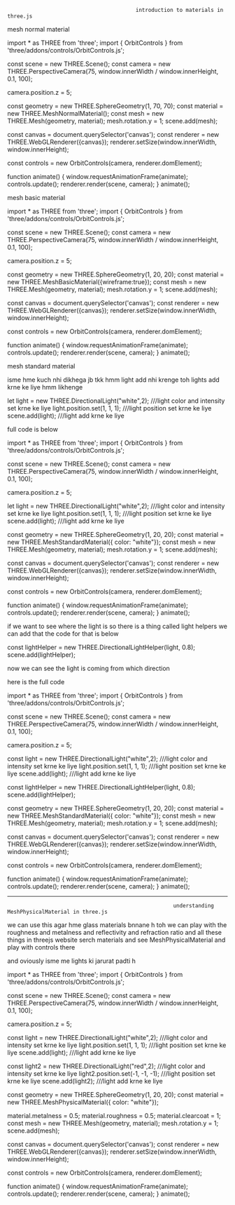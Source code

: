                                              introduction to materials in three.js

mesh normal material


import * as THREE from 'three';
import { OrbitControls } from 'three/addons/controls/OrbitControls.js';


const scene = new THREE.Scene();
const camera = new THREE.PerspectiveCamera(75, window.innerWidth / window.innerHeight, 0.1, 100);

camera.position.z = 5;

const geometry = new THREE.SphereGeometry(1, 70, 70);
const material = new THREE.MeshNormalMaterial();
const mesh = new THREE.Mesh(geometry, material);
mesh.rotation.y = 1;
scene.add(mesh);

const canvas = document.querySelector('canvas');
const renderer = new THREE.WebGLRenderer({canvas});
renderer.setSize(window.innerWidth, window.innerHeight);

const controls = new OrbitControls(camera, renderer.domElement);  

function animate() {
      window.requestAnimationFrame(animate);
      controls.update();
      renderer.render(scene, camera);
}
animate();



mesh basic material


import * as THREE from 'three';
import { OrbitControls } from 'three/addons/controls/OrbitControls.js';


const scene = new THREE.Scene();
const camera = new THREE.PerspectiveCamera(75, window.innerWidth / window.innerHeight, 0.1, 100);

camera.position.z = 5;

const geometry = new THREE.SphereGeometry(1, 20, 20);
const material = new THREE.MeshBasicMaterial({wireframe:true});
const mesh = new THREE.Mesh(geometry, material);
mesh.rotation.y = 1;
scene.add(mesh);

const canvas = document.querySelector('canvas');
const renderer = new THREE.WebGLRenderer({canvas});
renderer.setSize(window.innerWidth, window.innerHeight);

const controls = new OrbitControls(camera, renderer.domElement);  

function animate() {
      window.requestAnimationFrame(animate);
      controls.update();
      renderer.render(scene, camera);
}
animate();


mesh standard material

isme hme kuch nhi dikhega jb tkk hmm light add nhi krenge toh lights add krne ke liye hmm likhenge

let light = new THREE.DirectionalLight("white",2);  ///light color and intensity set krne ke liye
light.position.set(1, 1, 1);   ///light position set krne ke liye
scene.add(light);  ///light add krne ke liye


full code is below



import * as THREE from 'three';
import { OrbitControls } from 'three/addons/controls/OrbitControls.js';


const scene = new THREE.Scene();
const camera = new THREE.PerspectiveCamera(75, window.innerWidth / window.innerHeight, 0.1, 100);

camera.position.z = 5;

let light = new THREE.DirectionalLight("white",2);  ///light color and intensity set krne ke liye
light.position.set(1, 1, 1);   ///light position set krne ke liye
scene.add(light);  ///light add krne ke liye

const geometry = new THREE.SphereGeometry(1, 20, 20);
const material = new THREE.MeshStandardMaterial({ color: "white"});
const mesh = new THREE.Mesh(geometry, material);
mesh.rotation.y = 1;
scene.add(mesh);

const canvas = document.querySelector('canvas');
const renderer = new THREE.WebGLRenderer({canvas});
renderer.setSize(window.innerWidth, window.innerHeight);

const controls = new OrbitControls(camera, renderer.domElement);  

function animate() {
      window.requestAnimationFrame(animate);
      controls.update();
      renderer.render(scene, camera);
}
animate();


if we want to see where the light is so there is a thing called light helpers we can add that the code for that is below


const lightHelper = new THREE.DirectionalLightHelper(light, 0.8);
scene.add(lightHelper);

now we can see the light is coming from which direction

here is the full code


import * as THREE from 'three';
import { OrbitControls } from 'three/addons/controls/OrbitControls.js';


const scene = new THREE.Scene();
const camera = new THREE.PerspectiveCamera(75, window.innerWidth / window.innerHeight, 0.1, 100);

camera.position.z = 5;

const light = new THREE.DirectionalLight("white",2);  ///light color and intensity set krne ke liye
light.position.set(1, 1, 1);   ///light position set krne ke liye
scene.add(light);  ///light add krne ke liye

const lightHelper = new THREE.DirectionalLightHelper(light, 0.8);
scene.add(lightHelper);

const geometry = new THREE.SphereGeometry(1, 20, 20);
const material = new THREE.MeshStandardMaterial({ color: "white"});
const mesh = new THREE.Mesh(geometry, material);
mesh.rotation.y = 1;
scene.add(mesh);

const canvas = document.querySelector('canvas');
const renderer = new THREE.WebGLRenderer({canvas});
renderer.setSize(window.innerWidth, window.innerHeight);

const controls = new OrbitControls(camera, renderer.domElement);  

function animate() {
      window.requestAnimationFrame(animate);
      controls.update();
      renderer.render(scene, camera);
}
animate();


----------------------------------------------------------------------------------------------------------------------
                                                         understanding MeshPhysicalMaterial in three.js

we can use this agar hme glass materials bnnane h toh
we can play with the roughness and metalness and reflectivity and refraction ratio and all these things in threejs website serch materials and see MeshPhysicalMaterial and play with controls there

and oviously isme me lights ki jarurat padti h 



import * as THREE from 'three';
import { OrbitControls } from 'three/addons/controls/OrbitControls.js';


const scene = new THREE.Scene();
const camera = new THREE.PerspectiveCamera(75, window.innerWidth / window.innerHeight, 0.1, 100);

camera.position.z = 5;

const light = new THREE.DirectionalLight("white",2);  ///light color and intensity set krne ke liye
light.position.set(1, 1, 1);   ///light position set krne ke liye
scene.add(light);  ///light add krne ke liye


const light2 = new THREE.DirectionalLight("red",2);  ///light color and intensity set krne ke liye
light2.position.set(-1, -1, -1);   ///light position set krne ke liye
scene.add(light2);  ///light add krne ke liye


const geometry = new THREE.SphereGeometry(1, 20, 20);
const material = new THREE.MeshPhysicalMaterial({ color: "white"});

material.metalness = 0.5;
material.roughness = 0.5;
material.clearcoat = 1;
const mesh = new THREE.Mesh(geometry, material);
mesh.rotation.y = 1;
scene.add(mesh);

const canvas = document.querySelector('canvas');
const renderer = new THREE.WebGLRenderer({canvas});
renderer.setSize(window.innerWidth, window.innerHeight);

const controls = new OrbitControls(camera, renderer.domElement);  

function animate() {
      window.requestAnimationFrame(animate);
      controls.update();
      renderer.render(scene, camera);
}
animate();



